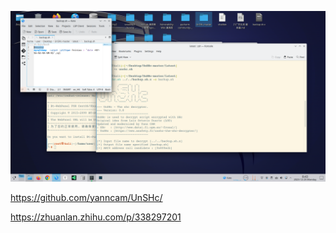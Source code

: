 ![image-20231225084451148](img/SHC脚本生成可执行程序逆向.assets/image-20231225084451148.png)

https://github.com/yanncam/UnSHc/

https://zhuanlan.zhihu.com/p/338297201

